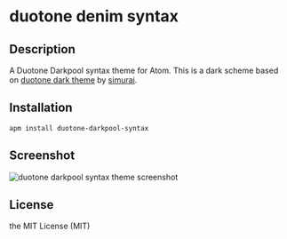 # duotone denim syntax

## Description

A Duotone Darkpool syntax theme for Atom.
This is a dark scheme based on [duotone dark theme](https://github.com/simurai/duotone-dark-syntax) by [simurai](https://github.com/simurai).

## Installation

```shell
apm install duotone-darkpool-syntax
```

## Screenshot

![duotone darkpool syntax theme screenshot](http://i.imgur.com/CuP2BZz.png)

## License

the MIT License (MIT)
